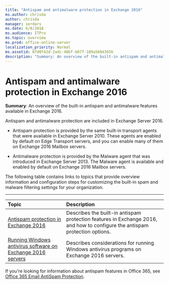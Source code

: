 ```yaml
---
title: "Antispam and antimalware protection in Exchange 2016"
ms.author: chrisda
author: chrisda
manager: serdars
ms.date: 6/8/2018
ms.audience: ITPro
ms.topic: overview
ms.prod: office-online-server
localization_priority: Normal
ms.assetid: 07d0f42d-2adc-48bf-b07f-189a560d365b
description: "Summary: An overview of the built-in antispam and antimalware features available in Exchange 2016."
---
```


# Antispam and antimalware protection in Exchange 2016

 **Summary**: An overview of the built-in antispam and antimalware features available in Exchange 2016.
  
Antispam and antimalware protection are included in Exchange Server 2016.
  
- Antispam protection is provided by the same built-in transport agents that were available in Exchange Server 2010. These agents are enabled by default on Edge Transport servers, and you can enable many of them on Exchange 2016 Mailbox servers.
    
- Antimalware protection is provided by the Malware agent that was introduced in Exchange Server 2013. The Malware agent is available and enabled by default on Exchange 2016 Mailbox servers.
    
The following table contains links to topics that provide overview information and configuration steps for customizing the built-in spam and malware filtering settings for your organization.
  
****

|**Topic**|**Description**|
|:-----|:-----|
|[Antispam protection in Exchange 2016](antispam-protection/antispam-protection.md) <br/> |Describes the built-in antispam protection features in Exchange 2016, and how to configure the antispam protection options.  <br/> |
|[Running Windows antivirus software on Exchange 2016 servers](windows-antivirus-software.md) <br/> |Describes considerations for running Windows antivirus programs on Exchange 2016 servers.  <br/> |
   
If you're looking for information about antispam features in Office 365, see [Office 365 Email AntiSpam Protection](https://go.microsoft.com/fwlink/p/?LinkId=271754).
  


